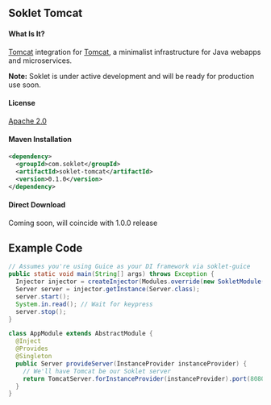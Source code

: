 ## Soklet Tomcat

#### What Is It?

[Tomcat](http://tomcat.apache.org) integration for [Tomcat](http://soklet.com), a minimalist infrastructure for Java webapps and microservices.

**Note:** Soklet is under active development and will be ready for production use soon.

#### License

[Apache 2.0](https://www.apache.org/licenses/LICENSE-2.0)

#### Maven Installation

```xml
<dependency>
  <groupId>com.soklet</groupId>
  <artifactId>soklet-tomcat</artifactId>
  <version>0.1.0</version>
</dependency>
```

#### Direct Download

Coming soon, will coincide with 1.0.0 release
<!-- [https://www.soklet.com/releases/soklet-1.0.0.jar](https://www.soklet.com/releases/soklet-1.0.0.jar) -->
## Example Code

```java
// Assumes you're using Guice as your DI framework via soklet-guice
public static void main(String[] args) throws Exception {
  Injector injector = createInjector(Modules.override(new SokletModule()).with(new AppModule()));
  Server server = injector.getInstance(Server.class);
  server.start();
  System.in.read(); // Wait for keypress
  server.stop();
}

class AppModule extends AbstractModule {
  @Inject
  @Provides
  @Singleton
  public Server provideServer(InstanceProvider instanceProvider) {
    // We'll have Tomcat be our Soklet server
    return TomcatServer.forInstanceProvider(instanceProvider).port(8080).build();
  }
}
```